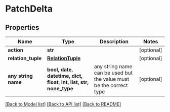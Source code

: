 # PatchDelta


## Properties
Name | Type | Description | Notes
------------ | ------------- | ------------- | -------------
**action** | **str** |  | [optional] 
**relation_tuple** | [**RelationTuple**](RelationTuple.md) |  | [optional] 
**any string name** | **bool, date, datetime, dict, float, int, list, str, none_type** | any string name can be used but the value must be the correct type | [optional]

[[Back to Model list]](../README.md#documentation-for-models) [[Back to API list]](../README.md#documentation-for-api-endpoints) [[Back to README]](../README.md)


